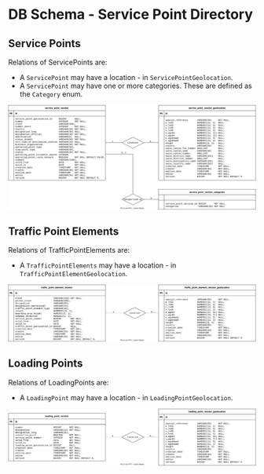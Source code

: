 # DB Schema - Service Point Directory

## Service Points

Relations of ServicePoints are:
- A `ServicePoint` may have a location - in `ServicePointGeolocation`.
- A `ServicePoint` may have one or more categories. These are defined as the `Category` enum.

![DB Schema Service Points](db-service-point.svg)

## Traffic Point Elements

Relations of TrafficPointElements are:
- A `TrafficPointElements` may have a location - in `TrafficPointElementGeolocation`.

![DB Schema Traffic Point Element](db-traffic-point-element.svg)

## Loading Points

Relations of LoadingPoints are:
- A `LoadingPoint` may have a location - in `LoadingPointGeolocation`.

![DB Schema Loading Point](db-loading-point.svg)